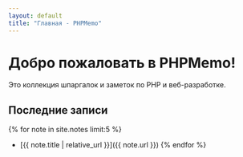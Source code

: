 ```yaml
---
layout: default
title: "Главная - PHPMemo"
---
```

# Добро пожаловать в PHPMemo!

Это коллекция шпаргалок и заметок по PHP и веб-разработке.

## Последние записи

{% for note in site.notes limit:5 %}
* [{{ note.title | relative_url }}]({{ note.url }})
{% endfor %}
